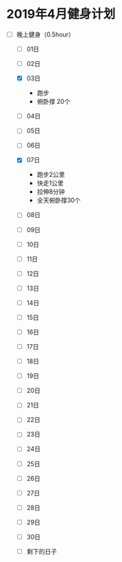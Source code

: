 # 2019年4月健身计划
- [ ] 晚上健身（0.5hour）
    - [ ] 01日
    - [ ] 02日
    - [x] 03日
    	 * 跑步
    	 * 俯卧撑 20个		
    - [ ] 04日
    - [ ] 05日
    - [ ] 06日
    - [x] 07日
    	* 跑步2公里
    	* 快走1公里
    	* 拉伸8分钟
    	* 全天俯卧撑30个 
    - [ ] 08日
    - [ ] 09日
    - [ ] 10日
    - [ ] 11日
    - [ ] 12日
    - [ ] 13日
    - [ ] 14日
    - [ ] 15日
    - [ ] 16日
    - [ ] 17日
    - [ ] 18日
    - [ ] 19日
    - [ ] 20日
    - [ ] 21日
    - [ ] 22日
    - [ ] 23日
    - [ ] 24日
    - [ ] 25日
    - [ ] 26日
    - [ ] 27日
    - [ ] 28日
    - [ ] 29日
    - [ ] 30日
    - [ ] 剩下的日子


